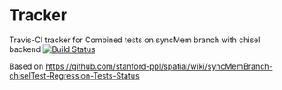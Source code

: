 # Tracker
Travis-CI tracker for Combined tests on syncMem branch with chisel backend
[![Build Status](https://travis-ci.org/mattfel1/Tracker.svg?branch=ClassCombined-BranchsyncMem-Backendchisel-Tracker)](https://travis-ci.org/mattfel1/Tracker)

Based on https://github.com/stanford-ppl/spatial/wiki/syncMemBranch-chiselTest-Regression-Tests-Status
